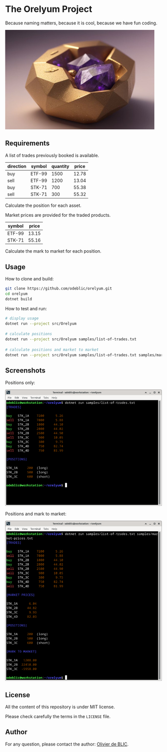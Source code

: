 # The Orelyum Project

Because naming matters, because it is cool, because we have fun coding.

![Orelyum](images/illustration.jpeg)

## Requirements

A list of trades previously booked is available.

| direction | symbol | quantity | price |
| --------- | ------ | -------- | ----- |
| buy       | ETF-99 |     1500 | 12.78 |
| sell      | ETF-99 |     1200 | 13.04 |
| buy       | STK-71 |      700 | 55.38 |
| sell      | STK-71 |      300 | 55.32 |

Calculate the position for each asset.

Market prices are provided for the traded products.

| symbol | price |
| ------ | ----- |
| ETF-99 | 13.15 |
| STK-71 | 55.16 |

Calculate the mark to market for each position.

## Usage

How to clone and build:

```sh
git clone https://github.com/odeblic/orelyum.git
cd orelyum
dotnet build
```

How to test and run:

```sh
# display usage
dotnet run --project src/Orelyum

# calculate positions
dotnet run --project src/Orelyum samples/list-of-trades.txt

# calculate positions and market to market
dotnet run --project src/Orelyum samples/list-of-trades.txt samples/market-prices.txt
```

## Screenshots

Positions only:

![Positions only](images/screenshot1.png)

Positions and mark to market:

![Positions and market to market](images/screenshot2.png)

## License

All the content of this repository is under MIT license.

Please check carefully the terms in the `LICENSE` file.

## Author

For any question, please contact the author: [Olivier de BLIC](mailto:odeblic@gmail.com).
